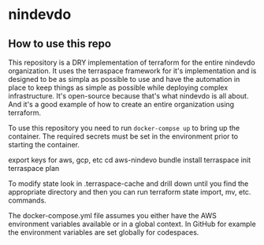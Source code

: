 # nindevdo

## How to use this repo
This repository is a DRY implementation of terraform for the entire nindevdo organization.  It uses the terraspace framework for it's implementation and is designed to be as simpla as possible to use and have the automation in place to keep things as simple as possible while deploying complex infrastructure. It's open-source because that's what nindevdo is all about. And it's a good example of how to create an entire organization using terraform.

To use this repository you need to run `docker-compse up` to bring up the container. The required secrets must be set in the environment prior to starting the container.

export keys for aws, gcp, etc
cd aws-nindevo
bundle install
terraspace init
terraspace plan


To modify state look in .terraspace-cache and drill down until you find the appropriate directory and then you can run terraform state import, mv, etc. commands.

The docker-compose.yml file assumes you either have the AWS environment variables available or in a global context. In GitHub for example the environment variables are set globally for codespaces.